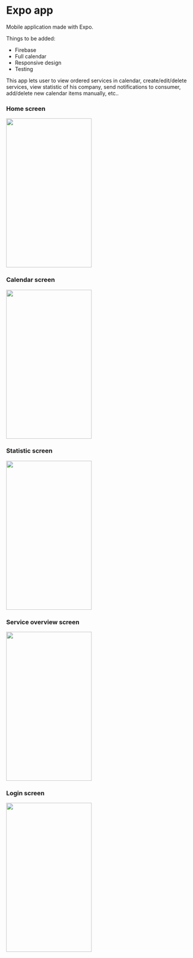 # Expo app
Mobile application made with Expo. 

Things to be added: 
* Firebase
* Full calendar 
* Responsive design
* Testing 

This app lets user to view ordered services in calendar, create/edit/delete services, view statistic of his company, send notifications to consumer, add/delete new calendar items manually, etc.. 

### Home screen
<img src="https://user-images.githubusercontent.com/32367171/79117803-c6133200-7d94-11ea-98e7-9af9c21b6744.jpeg" width="230" height="400">

### Calendar screen
<img src="https://user-images.githubusercontent.com/32367171/79118789-7d10ad00-7d97-11ea-9d4f-1869f0f3c19e.jpeg" width="230" height="400">

### Statistic screen
<img src="https://user-images.githubusercontent.com/32367171/79118844-9fa2c600-7d97-11ea-8826-198b6a2e040e.jpeg" width="230" height="400">

### Service overview screen
<img src="https://user-images.githubusercontent.com/32367171/79118934-d37deb80-7d97-11ea-9ac2-d0ae015302c3.jpeg" width="230" height="400">

### Login screen
<img src="https://user-images.githubusercontent.com/32367171/79119039-0c1dc500-7d98-11ea-9c6e-24a5eadfb3e2.jpeg" width="230" height="400">

